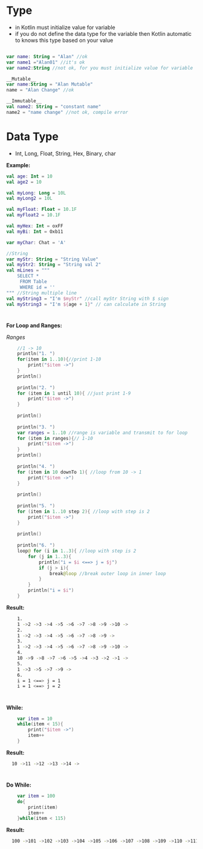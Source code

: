 
# Type

- in Kotlin must initialize value for variable
- if you do not define the data type for the variable then Kotlin automatic to knows this type based on your value

```kotlin

var name: String = "Alan" //ok
var name1 ="Alan01" //it's ok
var name2:String //not ok, for you must initialize value for variable
```
```kotlin
__Mutable__
var name:String = "Alan Mutable"
name = "Alan Change" //ok

__Immutable__
val name2: String = "constant name"
name2 = "name change" //not ok, compile error
```
# Data Type
- Int, Long, Float, String, Hex, Binary, char

__Example:__

```kotlin
val age: Int = 10
val age2 = 10

val myLong: Long = 10L
val myLong2 = 10L

val myFloat: Float = 10.1F
val myFloat2 = 10.1F

val myHex: Int = oxFF
val myBi: Int = Oxb11

var myChar: Chat = 'A'

//String
var myStr: String = "String Value"
val myStr2: String = "String val 2"
val mLines = """
    SELECT *
     FROM Table
     WHERE id = ''
""" //String multiple line
val myString3 = "I'm $myStr" //call myStr String with $ sign
val myString3 = "I'm ${age + 1}" // can calculate in String
```
#
__For Loop and Ranges:__

_Ranges_
```kotlin
    //1 -> 10
    println("1. ")
    for(item in 1..10){//print 1-10
        print("$item ->")
    }
    println()
    
    println("2. ")
    for (item in 1 until 10){ //just print 1-9
        print("$item ->")
    }
    
    println()
    
    println("3. ")
    var ranges = 1..10 //range is variable and transmit to for loop
    for (item in ranges){// 1-10
        print("$item ->")
    }
    println()
    
    println("4. ")
    for (item in 10 downTo 1){ //loop from 10 -> 1
        print("$item ->")
    }
    
    println()
    
    println("5. ")
    for (item in 1..10 step 2){ //loop with step is 2
        print("$item ->")
    }
    
    println()
    
    println("6. ")
    loop@ for (i in 1..3){ //loop with step is 2
        for (j in 1..3){
            println("i = $i <==> j = $j")
            if (j > i){
                break@loop //break outer loop in inner loop
            }
        }
        println("i = $i")
    }
```
__Result:__
```bash
    1. 
    1 ->2 ->3 ->4 ->5 ->6 ->7 ->8 ->9 ->10 ->
    2. 
    1 ->2 ->3 ->4 ->5 ->6 ->7 ->8 ->9 ->
    3. 
    1 ->2 ->3 ->4 ->5 ->6 ->7 ->8 ->9 ->10 ->
    4. 
    10 ->9 ->8 ->7 ->6 ->5 ->4 ->3 ->2 ->1 ->
    5. 
    1 ->3 ->5 ->7 ->9 ->
    6. 
    i = 1 <==> j = 1
    i = 1 <==> j = 2
```
#
__While:__
```kotlin
    var item = 10
    while(item < 15){
        print("$item ->")
        item++
    }
```

__Result:__
```bash
  10 ->11 ->12 ->13 ->14 ->
```
#
__Do While:__
```kotlin
    var item = 100
    do{
        print(item)
        item++
    }while(item < 115)
```

__Result:__
```bash
  100 ->101 ->102 ->103 ->104 ->105 ->106 ->107 ->108 ->109 ->110 ->111 ->112 ->113 ->114 ->
```




